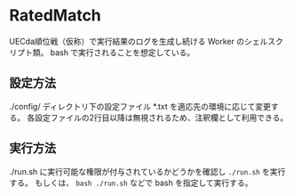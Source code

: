 # RatedMatch

UECda順位戦（仮称）で実行結果のログを生成し続ける Worker のシェルスクリプト類。
bash で実行されることを想定している。

## 設定方法

./config/ ディレクトリ下の設定ファイル *.txt を適応先の環境に応じて変更する。
各設定ファイルの2行目以降は無視されるため、注釈欄として利用できる。

## 実行方法

./run.sh に実行可能な権限が付与されているかどうかを確認し `./run.sh` を実行する。
もしくは、 `bash ./run.sh` などで bash を指定して実行する。
